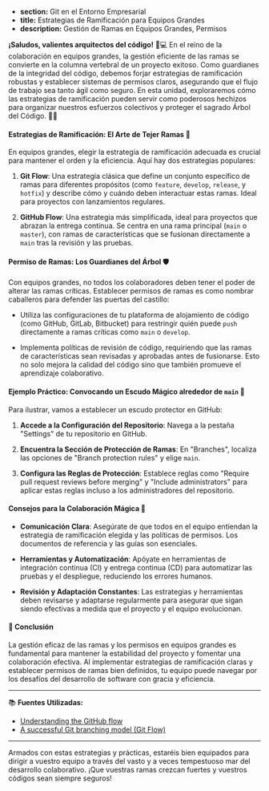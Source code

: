 * **section:** Git en el Entorno Empresarial
* **title:** Estrategias de Ramificación para Equipos Grandes
* **description:** Gestión de Ramas en Equipos Grandes, Permisos

**¡Saludos, valientes arquitectos del código!** 🏰💻 En el reino de la colaboración en equipos grandes, la gestión eficiente de las ramas se convierte en la columna vertebral de un proyecto exitoso. Como guardianes de la integridad del código, debemos forjar estrategias de ramificación robustas y establecer sistemas de permisos claros, asegurando que el flujo de trabajo sea tanto ágil como seguro. En esta unidad, exploraremos cómo las estrategias de ramificación pueden servir como poderosos hechizos para organizar nuestros esfuerzos colectivos y proteger el sagrado Árbol del Código. 🌳🔮

#### Estrategias de Ramificación: El Arte de Tejer Ramas 🌿

En equipos grandes, elegir la estrategia de ramificación adecuada es crucial para mantener el orden y la eficiencia. Aquí hay dos estrategias populares:

1. **Git Flow**: Una estrategia clásica que define un conjunto específico de ramas para diferentes propósitos (como `feature`, `develop`, `release`, y `hotfix`) y describe cómo y cuándo deben interactuar estas ramas. Ideal para proyectos con lanzamientos regulares.

2. **GitHub Flow**: Una estrategia más simplificada, ideal para proyectos que abrazan la entrega continua. Se centra en una rama principal (`main` o `master`), con ramas de características que se fusionan directamente a `main` tras la revisión y las pruebas.

#### Permiso de Ramas: Los Guardianes del Árbol 🛡️

Con equipos grandes, no todos los colaboradores deben tener el poder de alterar las ramas críticas. Establecer permisos de ramas es como nombrar caballeros para defender las puertas del castillo:

- Utiliza las configuraciones de tu plataforma de alojamiento de código (como GitHub, GitLab, Bitbucket) para restringir quién puede `push` directamente a ramas críticas como `main` o `develop`.
  
- Implementa políticas de revisión de código, requiriendo que las ramas de características sean revisadas y aprobadas antes de fusionarse. Esto no solo mejora la calidad del código sino que también promueve el aprendizaje colaborativo.

#### Ejemplo Práctico: Convocando un Escudo Mágico alrededor de `main` 🌟

Para ilustrar, vamos a establecer un escudo protector en GitHub:

1. **Accede a la Configuración del Repositorio**: Navega a la pestaña "Settings" de tu repositorio en GitHub.

2. **Encuentra la Sección de Protección de Ramas**: En "Branches", localiza las opciones de "Branch protection rules" y elige `main`.

3. **Configura las Reglas de Protección**: Establece reglas como "Require pull request reviews before merging" y "Include administrators" para aplicar estas reglas incluso a los administradores del repositorio.

#### Consejos para la Colaboración Mágica 🎩

- **Comunicación Clara**: Asegúrate de que todos en el equipo entiendan la estrategia de ramificación elegida y las políticas de permisos. Los documentos de referencia y las guías son esenciales.

- **Herramientas y Automatización**: Apóyate en herramientas de integración continua (CI) y entrega continua (CD) para automatizar las pruebas y el despliegue, reduciendo los errores humanos.

- **Revisión y Adaptación Constantes**: Las estrategias y herramientas deben revisarse y adaptarse regularmente para asegurar que sigan siendo efectivas a medida que el proyecto y el equipo evolucionan.

#### 🤔 Conclusión

La gestión eficaz de las ramas y los permisos en equipos grandes es fundamental para mantener la estabilidad del proyecto y fomentar una colaboración efectiva. Al implementar estrategias de ramificación claras y establecer permisos de ramas bien definidos, tu equipo puede navegar por los desafíos del desarrollo de software con gracia y eficiencia.

---

📚 **Fuentes Utilizadas:**

- [Understanding the GitHub flow](https://guides.github.com/introduction/flow/)
- [A successful Git branching model (Git Flow)](https://nvie.com/posts/a-successful-git-branching-model/)

---

Armados con estas estrategias y prácticas, estaréis bien equipados para dirigir a vuestro equipo a través del vasto y a veces tempestuoso mar del desarrollo colaborativo. ¡Que vuestras ramas crezcan fuertes y vuestros códigos sean siempre seguros!

